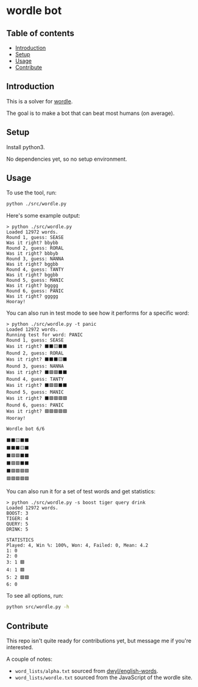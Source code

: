 # wordle bot

## Table of contents

- [Introduction](#introduction)
- [Setup](#setup)
- [Usage](#usage)
- [Contribute](#contribute)

## Introduction

This is a solver for [wordle](https://www.powerlanguage.co.uk/wordle/).

The goal is to make a bot that can beat most humans (on average).

## Setup

Install python3.

No dependencies yet, so no setup environment.

## Usage

To use the tool, run:
```sh
python ./src/wordle.py
```

Here's some example output:
```
> python ./src/wordle.py
Loaded 12972 words.
Round 1, guess: SEASE
Was it right? bbybb
Round 2, guess: RORAL
Was it right? bbbyb
Round 3, guess: NANNA
Was it right? bggbb
Round 4, guess: TANTY
Was it right? bggbb
Round 5, guess: MANIC
Was it right? bgggg
Round 6, guess: PANIC
Was it right? ggggg
Hooray!
```

You can also run in test mode to see how it performs for a specific word:
```
> python ./src/wordle.py -t panic
Loaded 12972 words.
Running test for word: PANIC
Round 1, guess: SEASE
Was it right? ⬛⬛🟨⬛⬛
Round 2, guess: RORAL
Was it right? ⬛⬛⬛🟨⬛
Round 3, guess: NANNA
Was it right? ⬛🟩🟩⬛⬛
Round 4, guess: TANTY
Was it right? ⬛🟩🟩⬛⬛
Round 5, guess: MANIC
Was it right? ⬛🟩🟩🟩🟩
Round 6, guess: PANIC
Was it right? 🟩🟩🟩🟩🟩
Hooray!

Wordle bot 6/6

⬛⬛🟨⬛⬛
⬛⬛⬛🟨⬛
⬛🟩🟩⬛⬛
⬛🟩🟩⬛⬛
⬛🟩🟩🟩🟩
🟩🟩🟩🟩🟩
```

You can also run it for a set of test words and get statistics:
```
> python ./src/wordle.py -s boost tiger query drink     
Loaded 12972 words.
BOOST: 3
TIGER: 4
QUERY: 5
DRINK: 5

STATISTICS
Played: 4, Win %: 100%, Won: 4, Failed: 0, Mean: 4.2
1: 0
2: 0
3: 1 🟩
4: 1 🟩
5: 2 🟩🟩
6: 0
```

To see all options, run:
```sh
python src/wordle.py -h
```

## Contribute

This repo isn't quite ready for contributions yet, but message me if you're interested.

A couple of notes:
* `word_lists/alpha.txt` sourced from [dwyl/english-words](https://github.com/dwyl/english-words).
* `word_lists/wordle.txt` sourced from the JavaScript of the wordle site.